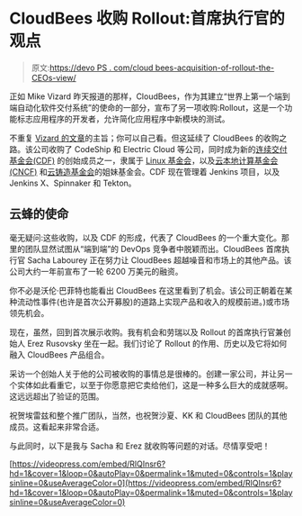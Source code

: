 # CloudBees 收购 Rollout:首席执行官的观点

> 原文:[https://devo PS . com/cloud bees-acquisition-of-rollout-the-CEOs-view/](https://devops.com/cloudbees-acquisition-of-rollout-the-ceos-view/)

正如 Mike Vizard 昨天报道的那样，CloudBees，作为其建立“世界上第一个端到端自动化软件交付系统”的使命的一部分，宣布了另一项收购:Rollout，这是一个功能标志应用程序的开发者，允许简化应用程序中新模块的测试。

不重复 [Vizard 的文章](https://devops.com/cloudbees-acquires-rollout-for-feature-flagging/)的主旨；你可以自己看。但这延续了 CloudBees 的收购之路。该公司收购了 CodeShip 和 Electric Cloud 等公司，同时成为新的[连续交付基金会(CDF)](https://cd.foundation/) 的创始成员之一，隶属于 [Linux 基金会](https://www.linuxfoundation.org/)，以及[云本地计算基金会(CNCF)](https://www.cncf.io/) 和[云铸造基金会](https://www.cloudfoundry.org/)的姐妹基金会。CDF 现在管理着 Jenkins 项目，以及 Jenkins X、Spinnaker 和 Tekton。

## 云蜂的使命

毫无疑问:这些收购，以及 CDF 的形成，代表了 CloudBees 的一个重大变化。那里的团队显然试图从“端到端”的 DevOps 竞争者中脱颖而出。CloudBees 首席执行官 Sacha Labourey 正在努力让 CloudBees 超越噪音和市场上的其他产品。该公司大约一年前宣布了一轮 6200 万美元的融资。

你不必是沃伦·巴菲特也能看出 CloudBees 在这里看到了机会。该公司正朝着在某种流动性事件(也许是首次公开募股)的道路上实现产品和收入的规模前进。)或市场领先机会。

现在，虽然，回到首次展示收购。我有机会和劳瑞以及 Rollout 的首席执行官兼创始人 Erez Rusovsky 坐在一起。我们讨论了 Rollout 的作用、历史以及它将如何融入 CloudBees 产品组合。

采访一个创始人关于他的公司被收购的事情总是很棒的。创建一家公司，并让另一个实体如此看重它，以至于你愿意把它卖给他们，这是一种多么巨大的成就感啊。这远远超出了验证的范围。

祝贺埃雷兹和整个推广团队，当然，也祝贺沙夏、KK 和 CloudBees 团队的其他成员。这看起来非常合适。

与此同时，以下是我与 Sacha 和 Erez 就收购等问题的对话。尽情享受吧！

[https://videopress.com/embed/RlQInsr6?hd=1&cover=1&loop=0&autoPlay=0&permalink=1&muted=0&controls=1&playsinline=0&useAverageColor=0](https://videopress.com/embed/RlQInsr6?hd=1&cover=1&loop=0&autoPlay=0&permalink=1&muted=0&controls=1&playsinline=0&useAverageColor=0)